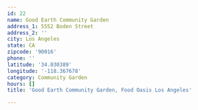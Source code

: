 ```yaml
---
id: 22
name: Good Earth Community Garden
address_1: 5552 Boden Street
address_2: ''
city: Los Angeles
state: CA
zipcode: '90016'
phone: ''
latitude: '34.030389'
longitude: '-118.367678'
category: Community Garden
hours: []
title: 'Good Earth Community Garden, Food Oasis Los Angeles'

---
```

